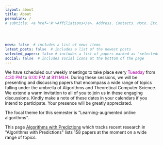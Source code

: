 ```yaml
---
layout: about
title: About
permalink: /
# subtitle: <a href='#'>Affiliations</a>. Address. Contacts. Moto. Etc.


  

news: false  # includes a list of news items
latest_posts: false  # includes a list of the newest posts
selected_papers: false # includes a list of papers marked as "selected={true}"
social: false  # includes social icons at the bottom of the page
---
```


We have scheduled our weekly meetings to take place every <span style='color:#B509AC'>Tuesday</span> from <span style='color:#B509AC'>4:30 PM</span> to <span style='color:#B509AC'>6:00 PM</span> at <span style='color:#B509AC'>B11 MLH</span>. During these sessions, we will be presenting and discussing papers that encompass a wide range of topics falling under the umbrella of Algorithms and Theoretical Computer Science. We extend a warm invitation to all of you to join us in these engaging discussions. Kindly make a note of these dates in your calendars if you intend to participate. Your presence will be greatly appreciated.

The focal theme for this semester is "Learning-augmented online algorithms". 

This page [Algorithms with Predictions](https://algorithms-with-predictions.github.io/) which tracks recent research in "Algorithms with Predictions" lists 158 papers at the moment on a wide range of topics. 


